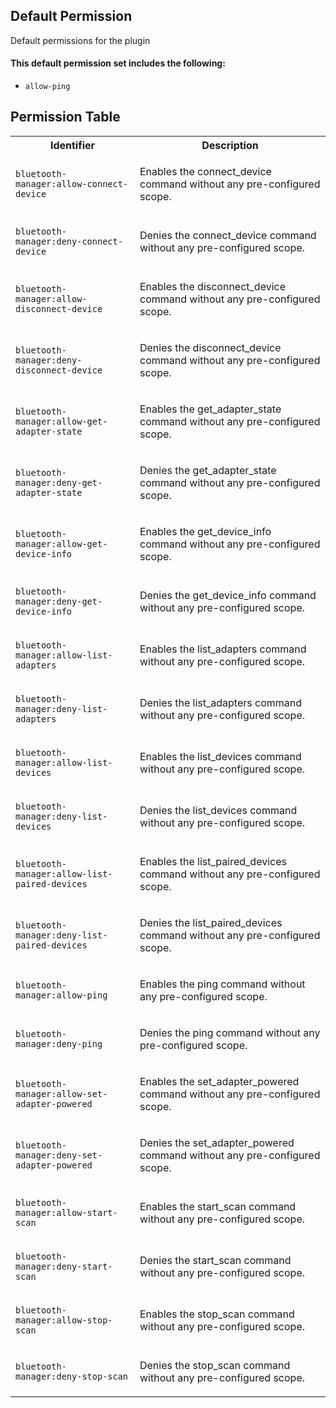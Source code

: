 ## Default Permission

Default permissions for the plugin

#### This default permission set includes the following:

- `allow-ping`

## Permission Table

<table>
<tr>
<th>Identifier</th>
<th>Description</th>
</tr>


<tr>
<td>

`bluetooth-manager:allow-connect-device`

</td>
<td>

Enables the connect_device command without any pre-configured scope.

</td>
</tr>

<tr>
<td>

`bluetooth-manager:deny-connect-device`

</td>
<td>

Denies the connect_device command without any pre-configured scope.

</td>
</tr>

<tr>
<td>

`bluetooth-manager:allow-disconnect-device`

</td>
<td>

Enables the disconnect_device command without any pre-configured scope.

</td>
</tr>

<tr>
<td>

`bluetooth-manager:deny-disconnect-device`

</td>
<td>

Denies the disconnect_device command without any pre-configured scope.

</td>
</tr>

<tr>
<td>

`bluetooth-manager:allow-get-adapter-state`

</td>
<td>

Enables the get_adapter_state command without any pre-configured scope.

</td>
</tr>

<tr>
<td>

`bluetooth-manager:deny-get-adapter-state`

</td>
<td>

Denies the get_adapter_state command without any pre-configured scope.

</td>
</tr>

<tr>
<td>

`bluetooth-manager:allow-get-device-info`

</td>
<td>

Enables the get_device_info command without any pre-configured scope.

</td>
</tr>

<tr>
<td>

`bluetooth-manager:deny-get-device-info`

</td>
<td>

Denies the get_device_info command without any pre-configured scope.

</td>
</tr>

<tr>
<td>

`bluetooth-manager:allow-list-adapters`

</td>
<td>

Enables the list_adapters command without any pre-configured scope.

</td>
</tr>

<tr>
<td>

`bluetooth-manager:deny-list-adapters`

</td>
<td>

Denies the list_adapters command without any pre-configured scope.

</td>
</tr>

<tr>
<td>

`bluetooth-manager:allow-list-devices`

</td>
<td>

Enables the list_devices command without any pre-configured scope.

</td>
</tr>

<tr>
<td>

`bluetooth-manager:deny-list-devices`

</td>
<td>

Denies the list_devices command without any pre-configured scope.

</td>
</tr>

<tr>
<td>

`bluetooth-manager:allow-list-paired-devices`

</td>
<td>

Enables the list_paired_devices command without any pre-configured scope.

</td>
</tr>

<tr>
<td>

`bluetooth-manager:deny-list-paired-devices`

</td>
<td>

Denies the list_paired_devices command without any pre-configured scope.

</td>
</tr>

<tr>
<td>

`bluetooth-manager:allow-ping`

</td>
<td>

Enables the ping command without any pre-configured scope.

</td>
</tr>

<tr>
<td>

`bluetooth-manager:deny-ping`

</td>
<td>

Denies the ping command without any pre-configured scope.

</td>
</tr>

<tr>
<td>

`bluetooth-manager:allow-set-adapter-powered`

</td>
<td>

Enables the set_adapter_powered command without any pre-configured scope.

</td>
</tr>

<tr>
<td>

`bluetooth-manager:deny-set-adapter-powered`

</td>
<td>

Denies the set_adapter_powered command without any pre-configured scope.

</td>
</tr>

<tr>
<td>

`bluetooth-manager:allow-start-scan`

</td>
<td>

Enables the start_scan command without any pre-configured scope.

</td>
</tr>

<tr>
<td>

`bluetooth-manager:deny-start-scan`

</td>
<td>

Denies the start_scan command without any pre-configured scope.

</td>
</tr>

<tr>
<td>

`bluetooth-manager:allow-stop-scan`

</td>
<td>

Enables the stop_scan command without any pre-configured scope.

</td>
</tr>

<tr>
<td>

`bluetooth-manager:deny-stop-scan`

</td>
<td>

Denies the stop_scan command without any pre-configured scope.

</td>
</tr>
</table>
